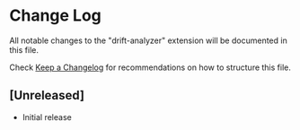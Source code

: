 # Change Log

All notable changes to the "drift-analyzer" extension will be documented in this file.

Check [Keep a Changelog](http://keepachangelog.com/) for recommendations on how to structure this file.

## [Unreleased]

- Initial release
